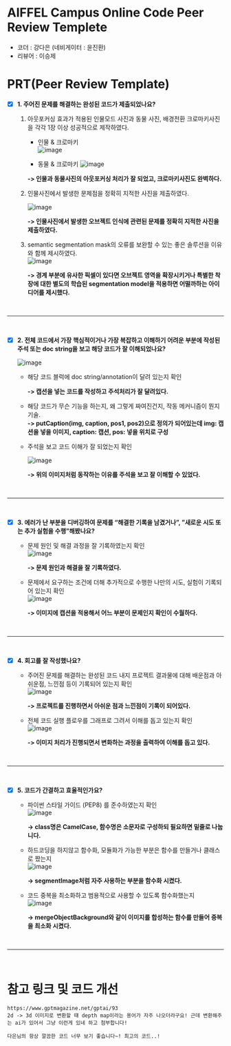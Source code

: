 # AIFFEL Campus Online Code Peer Review Templete
- 코더 : 강다은 (네비게이터 : 윤진환)
- 리뷰어 : 이승제


# PRT(Peer Review Template)
- [x]  **1. 주어진 문제를 해결하는 완성된 코드가 제출되었나요?**
    1. 아웃포커싱 효과가 적용된 인물모드 사진과 동물 사진, 배경전환 크로마키사진을 각각 1장 이상 성공적으로 제작하였다.  
 

        - 인물 & 크로마키  
        ![image](https://github.com/happybin2013/AIFFEL-QUEST_DiANA-KANG/assets/85716670/4a8b0980-4a3c-4e4f-be1f-248ce6a14622)  
        
        
        - 동물 & 크로마키
        ![image](https://github.com/happybin2013/AIFFEL-QUEST_DiANA-KANG/assets/85716670/76286812-ca5a-41d6-9f2e-5fc3d9549e1c)  



        **-> 인물과 동물사진의 아웃포커싱 처리가 잘 되었고, 크로마키사진도 완벽하다.**

       
    2. 인물사진에서 발생한 문제점을 정확히 지적한 사진을 제출하였다.  

        ![image](https://github.com/happybin2013/AIFFEL-QUEST_DiANA-KANG/assets/85716670/f4db8061-35cf-46f9-8d42-da1989f3be83)  
        
        
        **-> 인물사진에서 발생한 오브젝트 인식에 관련된 문제를 정확히 지적한 사진을 제출하였다.**

       
    3. semantic segmentation mask의 오류를 보완할 수 있는 좋은 솔루션을 이유와 함께 제시하였다.  
        ![image](https://github.com/happybin2013/AIFFEL-QUEST_DiANA-KANG/assets/85716670/9e1e3ec3-c2c0-4d68-96c4-9f3b2eb0e744)  


        **-> 경계 부분에 유사한 픽셀이 있다면 오브젝트 영역을 확장시키거나 특별한 착장에 대한 별도의 학습된 segmentation model을 적용하면 어떨까하는 아이디어를 제시했다.**

<br/>

---

<br/>

- [x]  **2. 전체 코드에서 가장 핵심적이거나 가장 복잡하고 이해하기 어려운 부분에 작성된 
주석 또는 doc string을 보고 해당 코드가 잘 이해되었나요?**

    ![image](https://github.com/happybin2013/AIFFEL-QUEST_DiANA-KANG/assets/85716670/d7cd713d-4c20-4eab-80ba-35763c628744)  

    - 해당 코드 블럭에 doc string/annotation이 달려 있는지 확인  
        
        **-> 캡션을 넣는 코드를 작성하고 주석처리가 잘 달려있다.**  


    - 해당 코드가 무슨 기능을 하는지, 왜 그렇게 짜여진건지, 작동 메커니즘이 뭔지 기술.  
        **-> putCaption(img, caption, pos1, pos2)으로 정의가 되어있는데 img: 캡션을 넣을 이미지, caption: 캡션, pos: 넣을 위치로 구성**
    
    
    - 주석을 보고 코드 이해가 잘 되었는지 확인  
     
        ![image](https://github.com/happybin2013/AIFFEL-QUEST_DiANA-KANG/assets/85716670/a5be60d3-cda1-4357-ac44-b20b94a85afa)  

        **-> 위의 이미지처럼 동작하는 이유를 주석을 보고 잘 이해할 수 있었다.**

<br/>

---

<br/>
        
- [x]  **3. 에러가 난 부분을 디버깅하여 문제를 “해결한 기록을 남겼거나”, ”새로운 시도 또는 추가 실험을 수행”해봤나요?**
    - 문제 원인 및 해결 과정을 잘 기록하였는지 확인  
        ![image](https://github.com/happybin2013/AIFFEL-QUEST_DiANA-KANG/assets/85716670/fa1cf5b5-044b-43a6-9be5-aae5b686768d)  

        **-> 문제 원인과 해결을 잘 기록하였다.**


    - 문제에서 요구하는 조건에 더해 추가적으로 수행한 나만의 시도, 실험이 기록되어 있는지 확인  
        ![image](https://github.com/happybin2013/AIFFEL-QUEST_DiANA-KANG/assets/85716670/611887bb-98ba-4d21-a720-0f72a98d39e7)  
        
        **-> 이미지에 캡션을 적용해서 어느 부분이 문제인지 확인이 수월하다.**

<br/>

---

<br/>
        
- [x]  **4. 회고를 잘 작성했나요?**
    - 주어진 문제를 해결하는 완성된 코드 내지 프로젝트 결과물에 대해 배운점과 아쉬운점, 느낀점 등이 기록되어 있는지 확인  
        ![image](https://github.com/happybin2013/AIFFEL-QUEST_DiANA-KANG/assets/85716670/e1cc3e5b-cc0f-47a6-b235-dfc666509a6f)  

        **-> 프로젝트를 진행하면서 아쉬운 점과 느낀점이 기록이 되어있다.**


    - 전체 코드 실행 플로우를 그래프로 그려서 이해를 돕고 있는지 확인  
        ![image](https://github.com/happybin2013/AIFFEL-QUEST_DiANA-KANG/assets/85716670/402ff90d-5770-41ef-95c5-1ce236580b64)  

        
        **-> 이미지 처리가 진행되면서 변화하는 과정을 출력하여 이해를 돕고 있다.**

<br/>

---

<br/>
        
- [x]  **5. 코드가 간결하고 효율적인가요?**
    - 파이썬 스타일 가이드 (PEP8) 를 준수하였는지 확인  
        ![image](https://github.com/happybin2013/AIFFEL-QUEST_DiANA-KANG/assets/85716670/ad01e160-a11e-4b7a-8862-45f1d414d72f)  
        
        **-> class명은 CamelCase, 함수명은 소문자로 구성하되 필요하면 밑줄로 나눕니다.**


    - 하드코딩을 하지않고 함수화, 모듈화가 가능한 부분은 함수를 만들거나 클래스로 짰는지  
        ![image](https://github.com/happybin2013/AIFFEL-QUEST_DiANA-KANG/assets/85716670/ac17e905-e7b6-40f4-a310-fbd73d5773bd)  
  
        **-> segmentImage처럼 자주 사용하는 부분을 함수화 시켰다.**


    - 코드 중복을 최소화하고 범용적으로 사용할 수 있도록 함수화했는지  
        ![image](https://github.com/happybin2013/AIFFEL-QUEST_DiANA-KANG/assets/85716670/c52c8500-6efb-4f51-8115-33b29823db62)  
  
        **-> mergeObjectBackground와 같이 이미지를 합성하는 함수를 만들어 중복을 최소화 시켰다.**

<br/>

---

<br/>

# 참고 링크 및 코드 개선
```
https://www.gptmagazine.net/gptai/93
2d -> 3d 이미지로 변환할 때 depth map이라는 용어가 자주 나오더라구요! 근데 변환해주는 ai가 있어서 그냥 이런게 있네 하고 첨부합니다!

다은님의 항상 깔끔한 코드 너무 보기 좋습니다~! 최고의 코드..!
```
